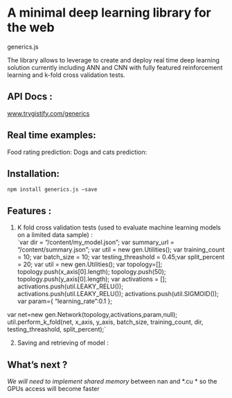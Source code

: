 # A minimal deep learning library for the web
generics.js

The library allows to leverage to create and deploy real time deep learning solution currently including ANN and CNN with fully featured reinforcement learning and k-fold cross validation tests.

## API Docs :
www.trygistify.com/generics

## Real time examples:
Food rating prediction: 
Dogs and cats prediction: 

## Installation:
`npm install generics.js —save`

## Features  :
1) K fold cross validation tests  (used to evaluate machine learning models on a limited data sample) :  
`var dir = “/content/my_model.json”;
var summary_url = “/content/summary.json”;
var util = new gen.Utilities();
var training_count = 10;
var batch_size = 10;
var testing_threashold = 0.45;var split_percent = 20;
  var util = new gen.Utilities();
  var topology=[];
  topology.push(x_axis[0].length);
  topology.push(50);
  topology.push(y_axis[0].length);
  var activations = [];
  activations.push(util.LEAKY_RELU());
  activations.push(util.LEAKY_RELU());
  activations.push(util.SIGMOID());
  var param={
      “learning_rate”:0.1
  };

  var net=new gen.Network(topology,activations,param,null);
  util.perform_k_fold(net, x_axis, y_axis, batch_size, training_count, dir, testing_threashold, split_percent);`
  
2) Saving and retrieving of model  :  

## What’s next ?
*We will need to implement shared memory* between nan and *.cu * so the GPUs access will become faster 
